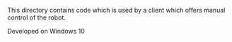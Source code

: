 This directory contains code which is used by a client which
offers manual control of the robot.

Developed on Windows 10
